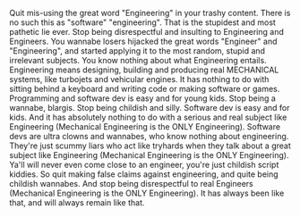 Quit mis-using the great word "Engineering" in your trashy content. There is no such this as "software" "engineering". That is the stupidest and most pathetic lie ever. Stop being disrespectful and insulting to Engineering and Engineers. You wannabe losers hijacked the great words "Engineer" and "Engineering", and started applying it to the most random, stupid and irrelevant subjects. You know nothing about what Engineering entails. Engineering means designing, building and producing real MECHANICAL systems, like turbojets and vehicular engines. It has nothing to do with sitting behind a keyboard and writing code or making software or games. Programming and software dev is easy and for young kids. Stop being a wannabe, blargis. Stop being childish and silly. Software dev is easy and for kids. And it has absolutely nothing to do with a serious and real subject like Engineering (Mechanical Engineering is the ONLY Engineering). Software devs are ultra clowns and wannabes, who know nothing about engineering. They're just scummy liars who act like tryhards when they talk about a great subject like Engineering (Mechanical Engineering is the ONLY Engineering). Ya'll will never even come close to an engineer, you're just childish script kiddies. So quit making false claims against engineering, and quite being childish wannabes. 
 And stop being disrespectful to real Engineers (Mechanical Engineering is the ONLY Engineering). It has always been like that, and will always remain like that.
